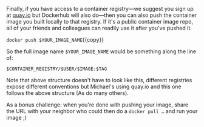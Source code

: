 Finally, if you have access to a container registry—we suggest you sign up at [quay.io](https://quay.io/) but Dockerhub will also do—then you can also push the container image you built locally to that registry. If it's a public container image repo, all of your friends and colleagues can readily use it after you've pushed it.

`docker push $YOUR_IMAGE_NAME`{{copy}}

So the full image name `$YOUR_IMAGE_NAME` would be something along the line of:

`$CONTAINER_REGISTRY/$USER/$IMAGE:$TAG`

Note that above structure doesn't have to look like this, different registries expose different conventions but Michael's using quay.io and this one follows the above structure (As do many others).

As a bonus challenge: when you're done with pushing your image, share the URL with your neighbor who could then do a `docker pull …` and run your image ;)
